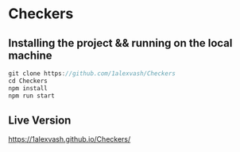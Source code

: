 # Checkers

## Installing the project && running on the local machine

```js
git clone https://github.com/1alexvash/Checkers
cd Checkers
npm install
npm run start

```

## Live Version

https://1alexvash.github.io/Checkers/
